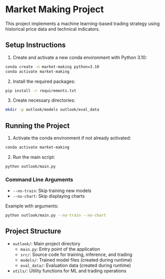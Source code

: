 # Market Making Project

This project implements a machine learning-based trading strategy using historical price data and technical indicators.

## Setup Instructions

1. Create and activate a new conda environment with Python 3.10:
```bash
conda create -n market-making python=3.10
conda activate market-making
```

2. Install the required packages:
```bash
pip install -r requirements.txt
```

3. Create necessary directories:
```bash
mkdir -p outlook/models outlook/eval_data
```

## Running the Project

1. Activate the conda environment if not already activated:
```bash
conda activate market-making
```

2. Run the main script:
```bash
python outlook/main.py
```

### Command Line Arguments
- `--no-train`: Skip training new models
- `--no-chart`: Skip displaying charts

Example with arguments:
```bash
python outlook/main.py --no-train --no-chart
```

## Project Structure
- `outlook/`: Main project directory
  - `main.py`: Entry point of the application
  - `src/`: Source code for training, inference, and trading
  - `models/`: Trained model files (created during runtime)
  - `eval_data/`: Evaluation data (created during runtime)
- `utils/`: Utility functions for ML and trading operations

